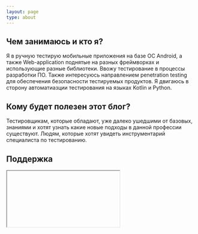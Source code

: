 ```yaml
---
layout: page
type: about
---
```

## Чем занимаюсь и кто я?
Я в ручную тестирую мобильные приложения на базе OC Android, а также Web-application поднятые на разных фреймворках и использующие разные библиотеки. Ввожу тестирование  в процессы разработки ПО. Также интересуюсь направлением penetration testing для обеспечения безопасности тестируемых продуктов. Я двигаюсь в сторону автоматиазции тестирования на языках Kotlin и Python. 


## Кому будет полезен этот блог?
Тестировщикам, которые обладают, уже далеко ушедшими от базовых, знаниями и хотят узнать какие новые подходы в данной профессии существуют. Людям, которые хотят увидеть инструментарий специалиста по тестированию.

## Поддержка

<iframe scrolling="no"></iframe>
